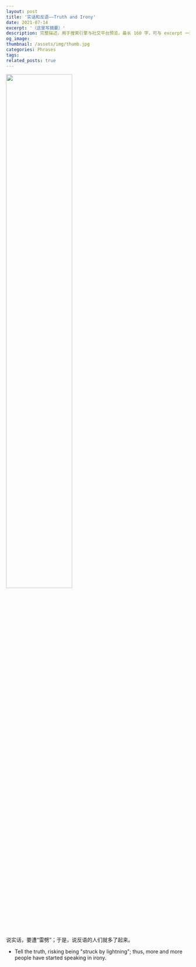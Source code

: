 ```yaml
---
layout: post
title: '实话和反语——Truth and Irony'
date: 2021-07-14
excerpt: '（这里写摘要）'
description: 完整描述，用于搜索引擎与社交平台预览，最长 160 字，可与 excerpt 一致
og_image: 
thumbnail: /assets/img/thumb.jpg
categories: Phrases
tags: 
related_posts: true
---
```


<img src="{{ '/assets/img/blog/xxxxxxxx' | relative_url }}" style="width:60%;">

说实话，要遭“雷劈”；于是，说反语的人们就多了起来。

- Tell the truth, risking being "struck by lightning"; thus, more and more people have started speaking in irony.